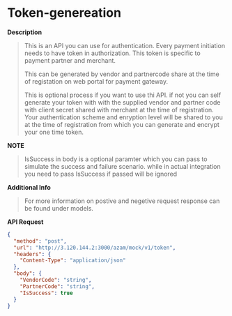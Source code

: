 # Token-genereation

**Description**

> This is an API you can use for authentication. Every payment initiation needs to have token in authorization. This token is specific to payment partner and merchant. 
> 
> This can be generated by vendor and partnercode share at the time of registation on web portal for payment gateway. 
> 
> This is optional process if you want to use thi API. if not you can self generate your token with with the supplied vendor and partner code with client secret shared with merchant at the time of registration. Your authentication scheme and enryption level will be shared to you at the time of registration from which you can generate and encrypt your one time token.


**NOTE**

> IsSuccess in body is a optional paramter which you can pass to simulate the success and failure scenario. while in actual integration you need to pass IsSuccess if passed will be ignored


**Additional Info**

> For more information on postive and negetive request response can be found under models. 

**API Request**

```json http
{
  "method": "post",
  "url": "http://3.120.144.2:3000/azam/mock/v1/token",
  "headers": {
    "Content-Type": "application/json"
  },
  "body": {
    "VendorCode": "string",
    "PartnerCode": "string",
    "IsSuccess": true
  }
}
```
